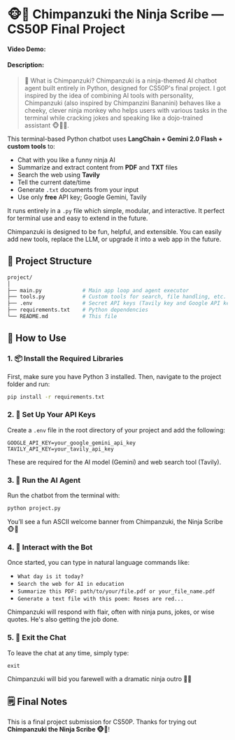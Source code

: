 # 🐵🤺 Chimpanzuki the Ninja Scribe — CS50P Final Project
#### Video Demo:  <URL HERE>

#### Description:
> 🧠 What is Chimpanzuki?
Chimpanzuki is a ninja-themed AI chatbot agent built entirely in Python, designed for CS50P's final project. I got inspired by the idea of combining AI tools with personality, Chimpanzuki (also inspired by Chimpanzini Bananini) behaves like a cheeky, clever ninja monkey who helps users with various tasks in the terminal while cracking jokes and speaking like a dojo-trained assistant 🐵🥷🍌.

This terminal-based Python chatbot uses **LangChain + Gemini 2.0 Flash + custom tools** to:
- Chat with you like a funny ninja AI
- Summarize and extract content from **PDF** and **TXT** files
- Search the web using **Tavily**
- Tell the current date/time
- Generate `.txt` documents from your input
- Use only **free** API key; Google Gemini, Tavily

It runs entirely in a `.py` file which simple, modular, and interactive. It perfect for terminal use and easy to extend in the future.

Chimpanzuki is designed to be fun, helpful, and extensible. You can easily add new tools, replace the LLM, or upgrade it into a web app in the future.

## 📁 Project Structure

```bash
project/
│
├── main.py             # Main app loop and agent executor
├── tools.py            # Custom tools for search, file handling, etc.
├── .env                # Secret API keys (Tavily key and Google API key required)
├── requirements.txt    # Python dependencies
└── README.md           # This file
```

## 🧐 How to Use

### 1. 📦 Install the Required Libraries
First, make sure you have Python 3 installed.
Then, navigate to the project folder and run:

```bash
pip install -r requirements.txt
```

### 2. 🔐 Set Up Your API Keys
Create a `.env` file in the root directory of your project and add the following:

```env
GOOGLE_API_KEY=your_google_gemini_api_key
TAVILY_API_KEY=your_tavily_api_key
```
These are required for the AI model (Gemini) and web search tool (Tavily).

### 3. 🏃 Run the AI Agent
Run the chatbot from the terminal with:

```bash
python project.py
```
You’ll see a fun ASCII welcome banner from Chimpanzuki, the Ninja Scribe 🐵🤺


### 4. 💬 Interact with the Bot
Once started, you can type in natural language commands like:

- `What day is it today?`
- `Search the web for AI in education`
- `Summarize this PDF: path/to/your/file.pdf or your_file_name.pdf`
- `Generate a text file with this poem: Roses are red...`

Chimpanzuki will respond with flair, often with ninja puns, jokes, or wise quotes. He's also getting the job done.

### 5. 🚪 Exit the Chat

To leave the chat at any time, simply type:

```
exit
```

Chimpanzuki will bid you farewell with a dramatic ninja outro 🥷✨

## 🗒️ Final Notes

This is a final project submission for CS50P.
Thanks for trying out **Chimpanzuki the Ninja Scribe 🐵🤺**!

